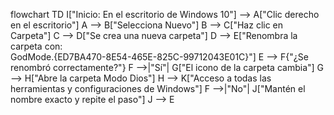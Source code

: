 flowchart TD
    I["Inicio: En el escritorio de Windows 10"] --> A["Clic derecho en el escritorio"]
    A --> B["Selecciona Nuevo"]
    B --> C["Haz clic en Carpeta"]
    C --> D["Se crea una nueva carpeta"]
    D --> E["Renombra la carpeta con:<br>GodMode.{ED7BA470-8E54-465E-825C-99712043E01C}"]
    E --> F{"¿Se renombró correctamente?"}
    F -->|"Sí"| G["El icono de la carpeta cambia"]
    G --> H["Abre la carpeta Modo Dios"]
    H --> K["Acceso a todas las herramientas y configuraciones de Windows"]
    F -->|"No"| J["Mantén el nombre exacto y repite el paso"]
    J --> E

